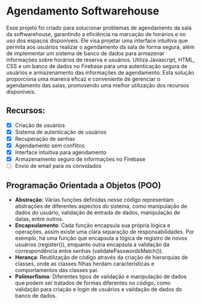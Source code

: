 # Agendamento Softwarehouse
<p>Esse projeto foi criado para solucionar problemas de agendamento da sala da softwarehouse, garantindo a eficiência na marcação de horários e no uso dos espaços disponíveis. Ele visa projetar uma interface intuitiva que permita aos usuários realizar o agendamento da sala de forma segura, além de implementar um sistema de banco de dados para armazenar informações sobre horários de reserva e usuários. Utiliza Javascript, HTML, CSS e um banco de dados no Firebase para uma autenticação segura de usuários e armazenamento das informações de agendamento. Esta solução proporciona uma maneira eficaz e conveniente de gerenciar o agendamento das salas, promovendo uma melhor utilização dos recursos disponíveis.</p>

## **Recursos:**

- [x] Criação de usuários
- [x] Sistema de autenticação de usuários
- [x] Recuperação de senhas 
- [x] Agendamento sem conflitos
- [x] Interface intuitiva para agendamento
- [x] Armazenamento seguro de informações no Firebase
- [ ] Envio de email para os convidados

## **Programação Orientada a Objetos (POO)**

- **Abstração**: Várias funções definidas nesse código representam abstrações de diferentes aspectos do sistema, como manipulação de dados do usuário, validação de entrada de dados, manipulação de datas, entre outros.
- **Encapsulamento**: Cada função encapsula sua própria lógica e operações, assim existe uma clara separação de responsabilidades. Por exemplo, há uma função que encapsula a lógica de registro de novos usuários (register()), enquanto outra encapsula a validação da correspondência entre senhas (validatePasswordsMatch()).
- **Herança**: Reutilização de código através da criação de hierarquias de classes, onde as classes filhas herdam características e comportamentos das classes pai.
- **Polimorfismo**: Diferentes tipos de validação e manipulação de dados que podem ser tratados de formas diferentes no código, como validação para criação e login de usuários e validação de dados do banco de dados.
